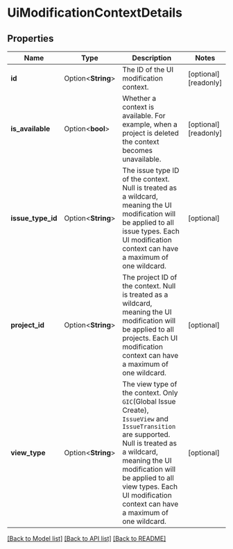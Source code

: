 # UiModificationContextDetails

## Properties

Name | Type | Description | Notes
------------ | ------------- | ------------- | -------------
**id** | Option<**String**> | The ID of the UI modification context. | [optional][readonly]
**is_available** | Option<**bool**> | Whether a context is available. For example, when a project is deleted the context becomes unavailable. | [optional][readonly]
**issue_type_id** | Option<**String**> | The issue type ID of the context. Null is treated as a wildcard, meaning the UI modification will be applied to all issue types. Each UI modification context can have a maximum of one wildcard. | [optional]
**project_id** | Option<**String**> | The project ID of the context. Null is treated as a wildcard, meaning the UI modification will be applied to all projects. Each UI modification context can have a maximum of one wildcard. | [optional]
**view_type** | Option<**String**> | The view type of the context. Only `GIC`(Global Issue Create), `IssueView` and `IssueTransition` are supported. Null is treated as a wildcard, meaning the UI modification will be applied to all view types. Each UI modification context can have a maximum of one wildcard. | [optional]

[[Back to Model list]](../README.md#documentation-for-models) [[Back to API list]](../README.md#documentation-for-api-endpoints) [[Back to README]](../README.md)


